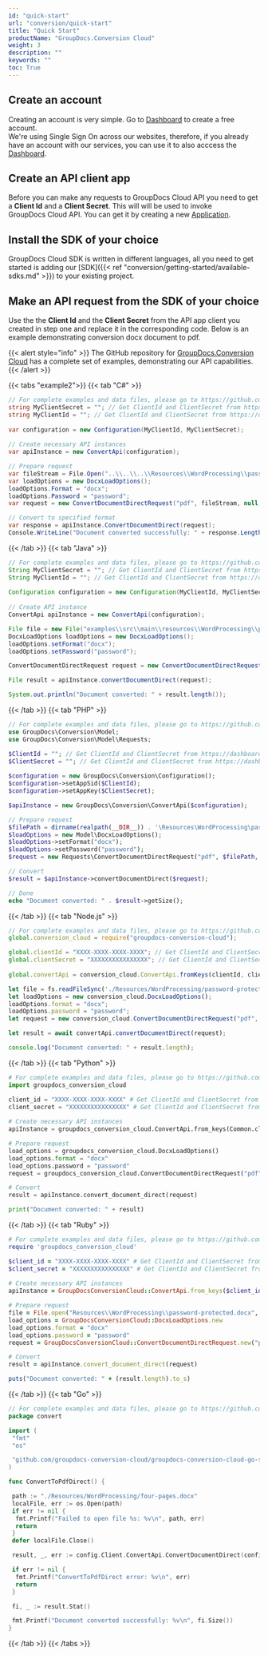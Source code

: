 ```yaml
---
id: "quick-start"
url: "conversion/quick-start"
title: "Quick Start"
productName: "GroupDocs.Conversion Cloud"
weight: 3
description: ""
keywords: ""
toc: True
---
```


## Create an account

Creating an account is very simple. Go to [Dashboard](https://dashboard.groupdocs.cloud) to create a free account.\
We're using Single Sign On across our websites, therefore, if you already have an account with our services, you can use it to also acccess the [Dashboard](https://dashboard.groupdocs.cloud).

## Create an API client app

Before you can make any requests to GroupDocs Cloud API you need to get a **Client Id** and a **Client Secret**.
This will will be used to invoke GroupDocs Cloud API. You can get it by creating a new [Application](https://dashboard.groupdocs.cloud/applications).

## Install the SDK of your choice

GroupDocs Cloud SDK is written in different languages, all you need to get started is adding our [SDK]({{< ref "conversion/getting-started/available-sdks.md" >}}) to your existing project.

## Make an API request from the SDK of your choice

Use the the **Client Id** and the **Client Secret** from the API app client you created in step one and replace it in the corresponding code. Below is an example demonstrating conversion docx document to pdf.

{{< alert style="info" >}}
The GitHub repository for [GroupDocs.Conversion Cloud](https://github.com/groupdocs-conversion-cloud) has a complete set of examples, demonstrating our API capabilities.
{{< /alert >}}

{{< tabs "example2">}} {{< tab "C#" >}}

```csharp
// For complete examples and data files, please go to https://github.com/groupdocs-conversion-cloud/groupdocs-conversion-cloud-dotnet-samples
string MyClientSecret = ""; // Get ClientId and ClientSecret from https://dashboard.groupdocs.cloud
string MyClientId = ""; // Get ClientId and ClientSecret from https://dashboard.groupdocs.cloud
  
var configuration = new Configuration(MyClientId, MyClientSecret);
  
// Create necessary API instances
var apiInstance = new ConvertApi(configuration);

// Prepare request
var fileStream = File.Open("..\\..\\..\\Resources\\WordProcessing\\password-protected.docx", FileMode.Open);
var loadOptions = new DocxLoadOptions();
loadOptions.Format = "docx";
loadOptions.Password = "password";
var request = new ConvertDocumentDirectRequest("pdf", fileStream, null, null, loadOptions);

// Convert to specified format
var response = apiInstance.ConvertDocumentDirect(request);
Console.WriteLine("Document converted successfully: " + response.Length);
```

{{< /tab >}} {{< tab "Java" >}}

```java
// For complete examples and data files, please go to https://github.com/groupdocs-conversion-cloud/groupdocs-conversion-cloud-java-samples
String MyClientSecret = ""; // Get ClientId and ClientSecret from https://dashboard.groupdocs.cloud
String MyClientId = ""; // Get ClientId and ClientSecret from https://dashboard.groupdocs.cloud
  
Configuration configuration = new Configuration(MyClientId, MyClientSecret);
  
// Create API instance
ConvertApi apiInstance = new ConvertApi(configuration);

File file = new File("examples\\src\\main\\resources\\WordProcessing\\password-protected.docx");
DocxLoadOptions loadOptions = new DocxLoadOptions();
loadOptions.setFormat("docx");
loadOptions.setPassword("password");

ConvertDocumentDirectRequest request = new ConvertDocumentDirectRequest("pdf", file, 1, 0, loadOptions, null); // all pages

File result = apiInstance.convertDocumentDirect(request);

System.out.println("Document converted: " + result.length());
```

{{< /tab >}} {{< tab "PHP" >}}

```php
// For complete examples and data files, please go to https://github.com/groupdocs-conversion-cloud/groupdocs-conversion-cloud-php-samples
use GroupDocs\Conversion\Model;
use GroupDocs\Conversion\Model\Requests;

$ClientId = ""; // Get ClientId and ClientSecret from https://dashboard.groupdocs.cloud
$ClientSecret = ""; // Get ClientId and ClientSecret from https://dashboard.groupdocs.cloud
  
$configuration = new GroupDocs\Conversion\Configuration();
$configuration->setAppSid($ClientId);
$configuration->setAppKey($ClientSecret);

$apiInstance = new GroupDocs\Conversion\ConvertApi($configuration);

// Prepare request
$filePath = dirname(realpath(__DIR__)) . '\Resources\WordProcessing\password-protected.docx';
$loadOptions = new Model\DocxLoadOptions();
$loadOptions->setFormat("docx");
$loadOptions->setPassword("password");        
$request = new Requests\ConvertDocumentDirectRequest("pdf", $filePath, null, null, $loadOptions);

// Convert
$result = $apiInstance->convertDocumentDirect($request);

// Done
echo "Document converted: " . $result->getSize();
```

{{< /tab >}} {{< tab "Node.js" >}}

```js
// For complete examples and data files, please go to https://github.com/groupdocs-conversion-cloud/groupdocs-conversion-cloud-node-samples
global.conversion_cloud = require("groupdocs-conversion-cloud");

global.clientId = "XXXX-XXXX-XXXX-XXXX"; // Get ClientId and ClientSecret from https://dashboard.groupdocs.cloud
global.clientSecret = "XXXXXXXXXXXXXXXX"; // Get ClientId and ClientSecret from https://dashboard.groupdocs.cloud
  
global.convertApi = conversion_cloud.ConvertApi.fromKeys(clientId, clientSecret);

let file = fs.readFileSync('./Resources/WordProcessing/password-protected.docx');
let loadOptions = new conversion_cloud.DocxLoadOptions();
loadOptions.format = "docx";
loadOptions.password = "password";
let request = new conversion_cloud.ConvertDocumentDirectRequest("pdf", file, undefined, undefined, loadOptions);

let result = await convertApi.convertDocumentDirect(request);

console.log("Document converted: " + result.length);
```

{{< /tab >}} {{< tab "Python" >}}

```python
# For complete examples and data files, please go to https://github.com/groupdocs-conversion-cloud/groupdocs-conversion-cloud-python-samples
import groupdocs_conversion_cloud

client_id = "XXXX-XXXX-XXXX-XXXX" # Get ClientId and ClientSecret from https://dashboard.groupdocs.cloud
client_secret = "XXXXXXXXXXXXXXXX" # Get ClientId and ClientSecret from https://dashboard.groupdocs.cloud
  
# Create necessary API instances
apiInstance = groupdocs_conversion_cloud.ConvertApi.from_keys(Common.client_id, Common.client_secret)

# Prepare request
load_options = groupdocs_conversion_cloud.DocxLoadOptions()
load_options.format = "docx"
load_options.password = "password"
request = groupdocs_conversion_cloud.ConvertDocumentDirectRequest("pdf", "Resources\\WordProcessing\\password-protected.docx", None, None, load_options)

# Convert
result = apiInstance.convert_document_direct(request)

print("Document converted: " + result)
```

{{< /tab >}} {{< tab "Ruby" >}}

```ruby
# For complete examples and data files, please go to https://github.com/groupdocs-conversion-cloud/groupdocs-conversion-cloud-ruby-samples
require 'groupdocs_conversion_cloud'

$client_id = "XXXX-XXXX-XXXX-XXXX" # Get ClientId and ClientSecret from https://dashboard.groupdocs.cloud
$client_secret = "XXXXXXXXXXXXXXXX" # Get ClientId and ClientSecret from https://dashboard.groupdocs.cloud
  
# Create necessary API instances
apiInstance = GroupDocsConversionCloud::ConvertApi.from_keys($client_id, $client_secret)

# Prepare request
file = File.open("Resources\\WordProcessing\\password-protected.docx", "r")
load_options = GroupDocsConversionCloud::DocxLoadOptions.new
load_options.format = "docx"
load_options.password = "password"
request = GroupDocsConversionCloud::ConvertDocumentDirectRequest.new("pdf", file, nil, nil, load_options)

# Convert
result = apiInstance.convert_document_direct(request)

puts("Document converted: " + (result.length).to_s)
```

{{< /tab >}} {{< tab "Go" >}}

```go
// For complete examples and data files, please go to https://github.com/groupdocs-conversion-cloud/groupdocs-conversion-cloud-go-samples
package convert

import (
 "fmt"
 "os"

 "github.com/groupdocs-conversion-cloud/groupdocs-conversion-cloud-go-samples/config"
)

func ConvertToPdfDirect() {

 path := "./Resources/WordProcessing/four-pages.docx"
 localFile, err := os.Open(path)
 if err != nil {
  fmt.Printf("Failed to open file %s: %v\n", path, err)
  return
 }
 defer localFile.Close()

 result, _, err := config.Client.ConvertApi.ConvertDocumentDirect(config.Ctx, "pdf", localFile, nil)

 if err != nil {
  fmt.Printf("ConvertToPdfDirect error: %v\n", err)
  return
 }

 fi, _ := result.Stat()

 fmt.Printf("Document converted successfully: %v\n", fi.Size())
}
```

{{< /tab >}} {{< /tabs >}}